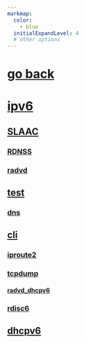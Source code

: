 ```yaml
---
markmap:
  color:
    - blue
  initialExpandLevel: 4
  # other options
---
```


# [go back](../index.html)
# [ipv6](ipv6/index.html)
## [SLAAC](ipv6/SLAAC/index.html)
### [RDNSS](ipv6/SLAAC/RDNSS/index.html)
### [radvd](ipv6/SLAAC/radvd/index.html)
## [test](ipv6/test/index.html)
### [dns](ipv6/test/dns/index.html)
## [cli](ipv6/cli/index.html)
### [iproute2](ipv6/cli/iproute2/index.html)
### [tcpdump](ipv6/cli/tcpdump/index.html)
#### [radvd_dhcpv6](ipv6/cli/tcpdump/radvd_dhcpv6/index.html)
### [rdisc6](ipv6/cli/rdisc6/index.html)
## [dhcpv6](ipv6/dhcpv6/index.html)
